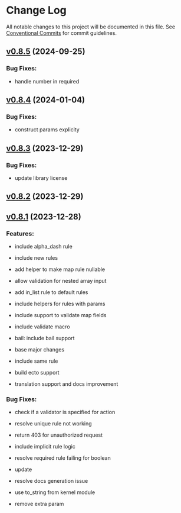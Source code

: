# Change Log

All notable changes to this project will be documented in this file.
See [Conventional Commits](Https://conventionalcommits.org) for commit guidelines.

<!-- changelog -->

## [v0.8.5](https://github.com/heywhy/elixir-request-validator/compare/v0.8.4...v0.8.5) (2024-09-25)




### Bug Fixes:

* handle number in required

## [v0.8.4](https://github.com/heywhy/elixir-request-validator/compare/v0.8.3...v0.8.4) (2024-01-04)




### Bug Fixes:

* construct params explicity

## [v0.8.3](https://github.com/heywhy/elixir-request-validator/compare/v0.8.2...v0.8.3) (2023-12-29)




### Bug Fixes:

* update library license

## [v0.8.2](https://github.com/heywhy/elixir-request-validator/compare/v0.8.1...v0.8.2) (2023-12-29)




## [v0.8.1](https://github.com/heywhy/elixir-request-validator/compare/v0.8.1...v0.8.1) (2023-12-28)




### Features:

* include alpha_dash rule

* include new rules

* add helper to make map rule nullable

* allow validation for nested array input

* add in_list rule to default rules

* include helpers for rules with params

* include support to validate map fields

* include validate macro

* bail: include bail support

* base major changes

* include same rule

* build ecto support

* translation support and docs improvement

### Bug Fixes:

* check if a validator is specified for action

* resolve unique rule not working

* return 403 for unauthorized request

* include implicit rule logic

* resolve required rule failing for boolean

* update

* resolve docs generation issue

* use to_string from kernel module

* remove extra param
